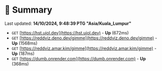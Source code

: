 # 📖 Summary
Last updated: **14/10/2024, 9:48:39 PTG "Asia/Kuala_Lumpur"**

- `GET` [https://hst.ujol.dev](https://hst.ujol.dev) - **Up** (672ms)
- `GET` [https://reddviz.deno.dev/gimme](https://reddviz.deno.dev/gimme) - **Up** (1568ms)
- `GET` [https://reddviz.amar.kim/gimme](https://reddviz.amar.kim/gimme) - **Up** (187ms)
- `GET` [https://dumb.onrender.com](https://dumb.onrender.com) - **Up** (368ms)
